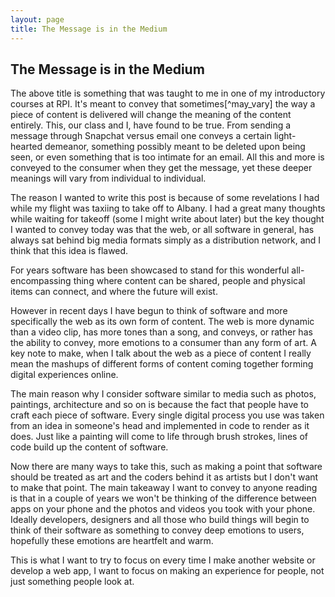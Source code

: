 ```yaml
---
layout: page
title: The Message is in the Medium
---
```


The Message is in the Medium
----------------------------

The above title is something that was taught to me in one of my introductory courses at RPI. It's meant to convey that sometimes[^may_vary] the way a piece of content is delivered will change the meaning of the content entirely. This, our class and I, have found to be true. From sending a message through Snapchat versus email one conveys a certain light-hearted demeanor, something possibly meant to be deleted upon being seen, or even something that is too intimate for an email. All this and more is conveyed to the consumer when they get the message, yet these deeper meanings will vary from individual to individual.

The reason I wanted to write this post is because of some revelations I had while my flight was taxiing to take off to Albany. I had a great many thoughts while waiting for takeoff (some I might write about later) but the key thought I wanted to convey today was that the web, or all software in general, has always sat behind big media formats simply as a distribution network, and I think that this idea is flawed.

For years software has been showcased to stand for this wonderful all-encompassing thing where content can be shared, people and physical items can connect, and where the future will exist.

However in recent days I have begun to think of software and more specifically the web as its own form of content. The web is more dynamic than a video clip, has more tones than a song, and conveys, or rather has the ability to convey, more emotions to a consumer than any form of art. A key note to make, when I talk about the web as a piece of content I really mean the mashups of different forms of content coming together forming digital experiences online.

The main reason why I consider software similar to media such as photos, paintings, architecture and so on is because the fact that people have to craft each piece of software. Every single digital process you use was taken from an idea in someone's head and implemented in code to render as it does. Just like a painting will come to life through brush strokes, lines of code build up the content of software.

Now there are many ways to take this, such as making a point that software should be treated as art and the coders behind it as artists but I don't want to make that point. The main takeaway I want to convey to anyone reading is that in a couple of years we won't be thinking of the difference between apps on your phone and the photos and videos you took with your phone. Ideally developers, designers and all those who build things will begin to think of their software as something to convey deep emotions to users, hopefully these emotions are heartfelt and warm.

This is what I want to try to focus on every time I make another website or develop a web app, I want to focus on making an experience for people, not just something people look at.
